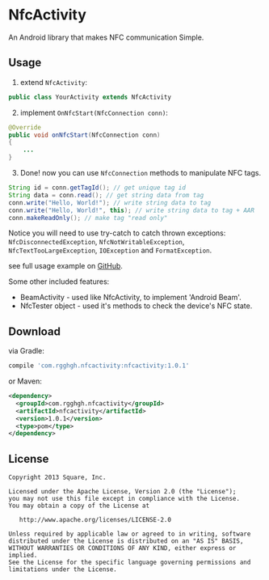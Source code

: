 # NfcActivity
An Android library that makes NFC communication Simple.

Usage
--------
1) extend `NfcActivity`:

  ```java
  public class YourActivity extends NfcActivity
  ```
2) implement `OnNfcStart(NfcConnection conn)`:

  ```java
  @Override
  public void onNfcStart(NfcConnection conn)
  {
      ...
  }
  ```
3) Done! now you can use `NfcConnection` methods to manipulate NFC tags.
    
  ```java
  String id = conn.getTagId(); // get unique tag id
  String data = conn.read(); // get string data from tag
  conn.write("Hello, World!"); // write string data to tag
  conn.write("Hello, World!", this); // write string data to tag + AAR
  conn.makeReadOnly(); // make tag "read only"
  ```

  Notice you will need to use try-catch to catch thrown exceptions: 
  `NfcDisconnectedException`, `NfcNotWritableException`, `NfcTextTooLargeException`, `IOException` and `FormatException`.

  see full usage example on [GitHub][1].

  Some other included features:
  * BeamActivity - used like NfcActivity, to implement 'Android Beam'.
  * NfcTester object - used it's methods to check the device's NFC state.

Download
--------
via Gradle:
```groovy
compile 'com.rgghgh.nfcactivity:nfcactivity:1.0.1'
```
or Maven:
```xml
<dependency>
  <groupId>com.rgghgh.nfcactivity</groupId>
  <artifactId>nfcactivity</artifactId>
  <version>1.0.1</version>
  <type>pom</type>
</dependency>
```

License
--------

    Copyright 2013 Square, Inc.

    Licensed under the Apache License, Version 2.0 (the "License");
    you may not use this file except in compliance with the License.
    You may obtain a copy of the License at

       http://www.apache.org/licenses/LICENSE-2.0

    Unless required by applicable law or agreed to in writing, software
    distributed under the License is distributed on an "AS IS" BASIS,
    WITHOUT WARRANTIES OR CONDITIONS OF ANY KIND, either express or implied.
    See the License for the specific language governing permissions and
    limitations under the License.


 [1]: https://github.com/Rgghgh/NfcActivity/blob/master/app/src/main/java/com/rgghgh/nfcactivitydemo/MainActivity.java#L13
